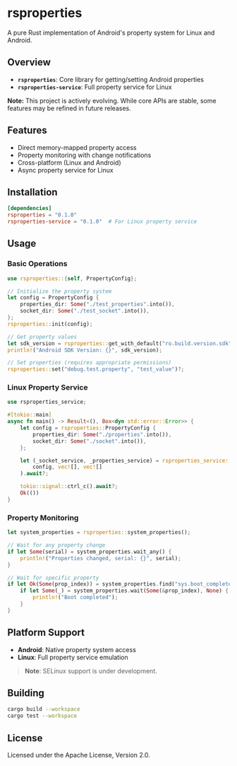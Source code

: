 # rsproperties

A pure Rust implementation of Android's property system for Linux and Android.

## Overview

- **`rsproperties`**: Core library for getting/setting Android properties
- **`rsproperties-service`**: Full property service for Linux

**Note:** This project is actively evolving. While core APIs are stable, some features may be refined in future releases.

## Features

- Direct memory-mapped property access
- Property monitoring with change notifications
- Cross-platform (Linux and Android)
- Async property service for Linux

## Installation

```toml
[dependencies]
rsproperties = "0.1.0"
rsproperties-service = "0.1.0"  # For Linux property service
```

## Usage

### Basic Operations

```rust
use rsproperties::{self, PropertyConfig};

// Initialize the property system
let config = PropertyConfig {
    properties_dir: Some("./test_properties".into()),
    socket_dir: Some("./test_socket".into()),
};
rsproperties::init(config);

// Get property values
let sdk_version = rsproperties::get_with_default("ro.build.version.sdk", "0");
println!("Android SDK Version: {}", sdk_version);

// Set properties (requires appropriate permissions)
rsproperties::set("debug.test.property", "test_value")?;
```

### Linux Property Service

```rust
use rsproperties_service;

#[tokio::main]
async fn main() -> Result<(), Box<dyn std::error::Error>> {
    let config = rsproperties::PropertyConfig {
        properties_dir: Some("./properties".into()),
        socket_dir: Some("./socket".into()),
    };

    let (_socket_service, _properties_service) = rsproperties_service::run(
        config, vec![], vec![]
    ).await?;

    tokio::signal::ctrl_c().await?;
    Ok(())
}
```

### Property Monitoring

```rust
let system_properties = rsproperties::system_properties();

// Wait for any property change
if let Some(serial) = system_properties.wait_any() {
    println!("Properties changed, serial: {}", serial);
}

// Wait for specific property
if let Ok(Some(prop_index)) = system_properties.find("sys.boot_completed") {
    if let Some(_) = system_properties.wait(Some(&prop_index), None) {
        println!("Boot completed");
    }
}
```

## Platform Support

- **Android**: Native property system access
- **Linux**: Full property service emulation

> **Note**: SELinux support is under development.

## Building

```bash
cargo build --workspace
cargo test --workspace
```

## License

Licensed under the Apache License, Version 2.0.
